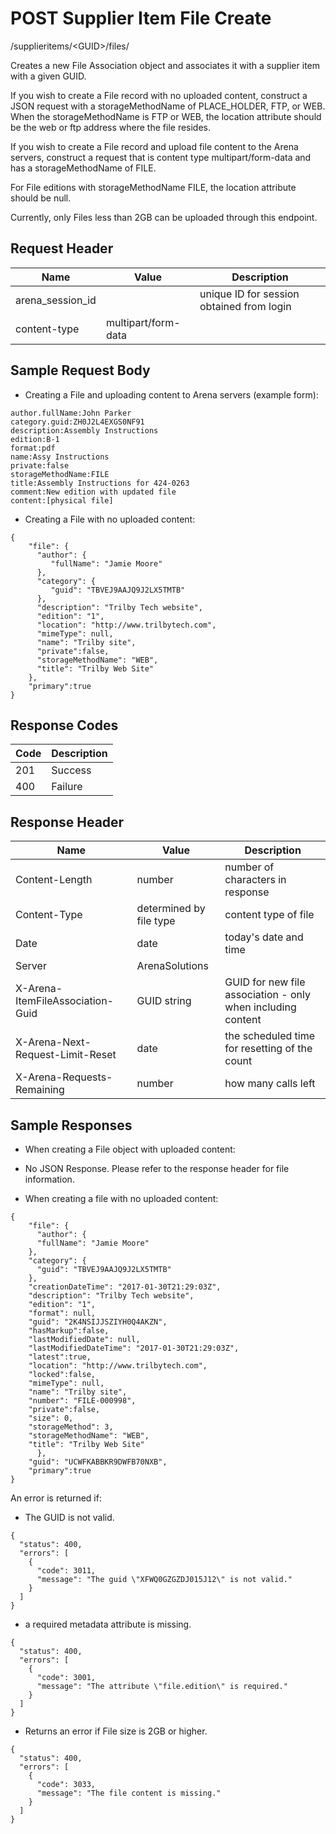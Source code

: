 # POST Supplier Item File Create
/supplieritems/&lt;GUID&gt;/files/

Creates a new File Association object and associates it with a supplier item with a given GUID.

If you wish to create a File record with no uploaded content, construct a JSON request with a storageMethodName of PLACE_HOLDER, FTP, or WEB. When the storageMethodName is FTP or WEB, the location attribute should be the web or ftp address where the file resides.<br>

If you wish to create a File record and upload file content to the Arena servers, construct a request that is content type multipart/form-data and has a storageMethodName  of FILE. <br>

For File editions with storageMethodName FILE, the location attribute should be null.

Currently, only Files less than 2GB can be uploaded through this endpoint.

## Request Header

| Name  | Value  | Description  |
|  --- |  --- |  --- | 
| arena_session_id  |   | unique ID for session obtained from login  |
| content-type  | multipart/form-data  |   |

## Sample Request Body


* Creating a File and uploading content to Arena servers (example form):

```
author.fullName:John Parker
category.guid:ZH0J2L4EXGS0NF91
description:Assembly Instructions
edition:B-1
format:pdf
name:Assy Instructions
private:false
storageMethodName:FILE
title:Assembly Instructions for 424-0263
comment:New edition with updated file
content:[physical file]
```
* Creating a File with no uploaded content:

```
{
    "file": {
      "author": { 
         "fullName": "Jamie Moore"
      },
      "category": { 
         "guid": "TBVEJ9AAJQ9J2LX5TMTB" 
      },
      "description": "Trilby Tech website",
      "edition": "1",
      "location": "http://www.trilbytech.com",
      "mimeType": null,
      "name": "Trilby site",
      "private":false,
      "storageMethodName": "WEB",
      "title": "Trilby Web Site"
    },
    "primary":true
}

```
## Response Codes

| Code  | Description  |
|  --- |  --- | 
| 201  | Success  |
| 400  | Failure  |

## Response Header

| Name  | Value  | Description  |
|  --- |  --- |  --- | 
| Content-Length  | number  | number of characters in response  |
| Content-Type  | determined by file type  | content type of file  |
| Date  | date  | today's date and time  |
| Server  | ArenaSolutions  |   |
| X-Arena-ItemFileAssociation-Guid  | GUID string  | GUID for new file association - only when including content  |
| X-Arena-Next-Request-Limit-Reset   | date  | the scheduled time for resetting of the count  |
| X-Arena-Requests-Remaining   | number  | how many calls left  |

## Sample Responses
* When creating a File object with uploaded content:

* No JSON Response. Please refer to the response header for file information.

* When creating a file with no uploaded content:

```
{
    "file": {
      "author": {
      "fullName": "Jamie Moore"
    },
    "category": {
      "guid": "TBVEJ9AAJQ9J2LX5TMTB"
    },
    "creationDateTime": "2017-01-30T21:29:03Z",
    "description": "Trilby Tech website",
    "edition": "1",
    "format": null,
    "guid": "2K4NSIJJSZIYH0Q4AKZN",
    "hasMarkup":false,
    "lastModifiedDate": null,
    "lastModifiedDateTime": "2017-01-30T21:29:03Z",
    "latest":true,
    "location": "http://www.trilbytech.com",
    "locked":false,
    "mimeType": null,
    "name": "Trilby site",
    "number": "FILE-000998",
    "private":false,
    "size": 0,
    "storageMethod": 3,
    "storageMethodName": "WEB",
    "title": "Trilby Web Site"
      },
    "guid": "UCWFKABBKR9DWFB70NXB",
    "primary":true
}

```
An error is returned if:

* The GUID is not valid.

```
{
  "status": 400,
  "errors": [
    {
      "code": 3011,
      "message": "The guid \"XFWQ0GZGZDJ015J12\" is not valid."
    }
  ]
}
```
* a required metadata attribute is missing.

```
{
  "status": 400,
  "errors": [
    {
      "code": 3001,
      "message": "The attribute \"file.edition\" is required."
    }
  ]
}
```
* Returns an error if File size is 2GB or higher.

```
{
  "status": 400,
  "errors": [
    {
      "code": 3033,
      "message": "The file content is missing."
    }
  ]
}
```
